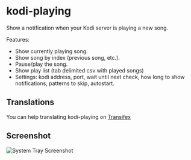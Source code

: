 # kodi-playing
Show a notification when your Kodi server is playing a new song.

Features:

* Show currently playing song.
* Show song by index (previous song, etc.).
* Pause/play the song.
* Show play list (tab delimited csv with played songs)
* Settings: kodi address, port, wait until next check, how long to show notifications, patterns to skip, autostart.

## Translations
You can help translating kodi-playing on [Transifex](https://www.transifex.com/abalfoort/kodi-playing)

## Screenshot
![System Tray Screenshot](data/sreenshot.png)
